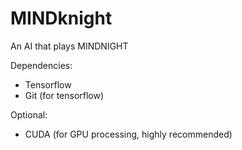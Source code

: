 # MINDknight
An AI that plays MINDNIGHT


Dependencies:

- Tensorflow
- Git (for tensorflow)


Optional:

- CUDA (for GPU processing, highly recommended)
